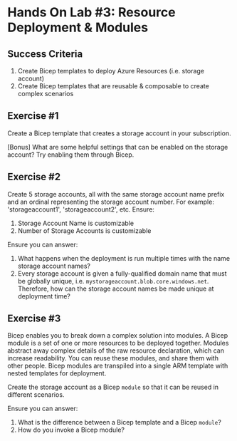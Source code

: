 # Hands On Lab #3:  Resource Deployment & Modules

## Success Criteria

1. Create Bicep templates to deploy Azure Resources (i.e. storage account)
2. Create Bicep templates that are reusable & composable to create complex scenarios


## Exercise #1

Create a Bicep template that creates a storage account in your subscription.

[Bonus] What are some helpful settings that can be enabled on the storage account?  Try enabling them through Bicep.

## Exercise #2

Create 5 storage accounts, all with the same storage account name prefix and an ordinal representing the storage account number.  For example: 'storageaccount1', 'storageaccount2', etc.  Ensure:

1. Storage Account Name is customizable
2. Number of Storage Accounts is customizable

Ensure you can answer:

1. What happens when the deployment is run multiple times with the name storage account names?
2. Every storage account is given a fully-qualified domain name that must be globally unique, i.e. `mystorageaccount.blob.core.windows.net`.  Therefore, how can the storage account names be made unique at deployment time?


## Exercise #3

Bicep enables you to break down a complex solution into modules. A Bicep module is a set of one or more resources to be deployed together. Modules abstract away complex details of the raw resource declaration, which can increase readability. You can reuse these modules, and share them with other people. Bicep modules are transpiled into a single ARM template with nested templates for deployment.

Create the storage account as a Bicep `module` so that it can be reused in different scenarios.

Ensure you can answer:

1. What is the difference between a Bicep template and a Bicep `module`?
2. How do you invoke a Bicep module?